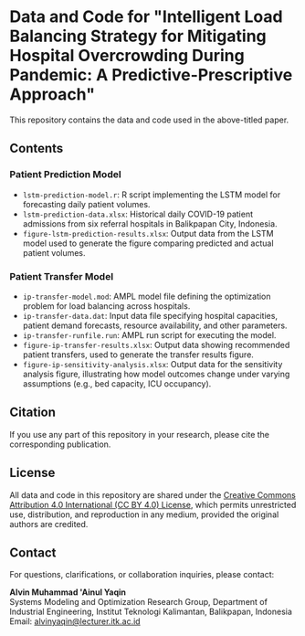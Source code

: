 # Data and Code for "Intelligent Load Balancing Strategy for Mitigating Hospital Overcrowding During Pandemic: A Predictive-Prescriptive Approach"

This repository contains the data and code used in the above-titled paper.

## Contents

### Patient Prediction Model

- `lstm-prediction-model.r`: R script implementing the LSTM model for forecasting daily patient volumes.
- `lstm-prediction-data.xlsx`: Historical daily COVID-19 patient admissions from six referral hospitals in Balikpapan City, Indonesia.
- `figure-lstm-prediction-results.xlsx`: Output data from the LSTM model used to generate the figure comparing predicted and actual patient volumes.

### Patient Transfer Model

- `ip-transfer-model.mod`: AMPL model file defining the optimization problem for load balancing across hospitals.
- `ip-transfer-data.dat`: Input data file specifying hospital capacities, patient demand forecasts, resource availability, and other parameters.
- `ip-transfer-runfile.run`: AMPL run script for executing the model.
- `figure-ip-transfer-results.xlsx`: Output data showing recommended patient transfers, used to generate the transfer results figure.
- `figure-ip-sensitivity-analysis.xlsx`: Output data for the sensitivity analysis figure, illustrating how model outcomes change under varying assumptions (e.g., bed capacity, ICU occupancy).

## Citation

If you use any part of this repository in your research, please cite the corresponding publication.

## License

All data and code in this repository are shared under the [Creative Commons Attribution 4.0 International (CC BY 4.0) License](https://creativecommons.org/licenses/by/4.0/), which permits unrestricted use, distribution, and reproduction in any medium, provided the original authors are credited.

## Contact

For questions, clarifications, or collaboration inquiries, please contact:

**Alvin Muhammad 'Ainul Yaqin**  
Systems Modeling and Optimization Research Group, Department of Industrial Engineering, Institut Teknologi Kalimantan, Balikpapan, Indonesia
Email: [alvinyaqin@lecturer.itk.ac.id](mailto:alvinyaqin@lecturer.itk.ac.id)
